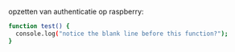 opzetten van authenticatie op raspberry:

```sh
function test() {
  console.log("notice the blank line before this function?");
}
```